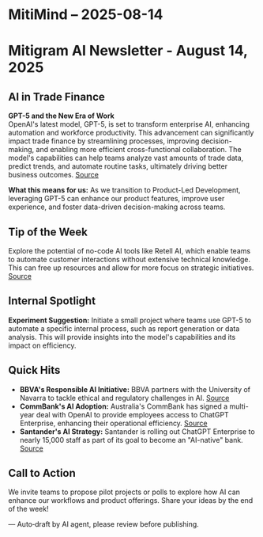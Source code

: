 # MitiMind – 2025-08-14

# Mitigram AI Newsletter - August 14, 2025

## AI in Trade Finance
**GPT-5 and the New Era of Work**  
OpenAI's latest model, GPT-5, is set to transform enterprise AI, enhancing automation and workforce productivity. This advancement can significantly impact trade finance by streamlining processes, improving decision-making, and enabling more efficient cross-functional collaboration. The model's capabilities can help teams analyze vast amounts of trade data, predict trends, and automate routine tasks, ultimately driving better business outcomes. [Source](https://openai.com/index/gpt-5-new-era-of-work)

**What this means for us:** As we transition to Product-Led Development, leveraging GPT-5 can enhance our product features, improve user experience, and foster data-driven decision-making across teams.

## Tip of the Week
Explore the potential of no-code AI tools like Retell AI, which enable teams to automate customer interactions without extensive technical knowledge. This can free up resources and allow for more focus on strategic initiatives. [Source](https://openai.com/index/retell-ai)

## Internal Spotlight
**Experiment Suggestion:** Initiate a small project where teams use GPT-5 to automate a specific internal process, such as report generation or data analysis. This will provide insights into the model's capabilities and its impact on efficiency.

## Quick Hits
- **BBVA's Responsible AI Initiative:** BBVA partners with the University of Navarra to tackle ethical and regulatory challenges in AI. [Source](https://www.finextra.com/newsarticle/46444/bbva-and-the-university-of-navarra-embark-on-applied-research-project-into-responsible-ai?utm_medium=rssfinextra&utm_source=finextrafeed)
- **CommBank's AI Adoption:** Australia's CommBank has signed a multi-year deal with OpenAI to provide employees access to ChatGPT Enterprise, enhancing their operational efficiency. [Source](https://www.finextra.com/newsarticle/46443/commbank-joins-openai-goldrush?utm_medium=rssfinextra&utm_source=finextrafeed)
- **Santander's AI Strategy:** Santander is rolling out ChatGPT Enterprise to nearly 15,000 staff as part of its goal to become an "AI-native" bank. [Source](https://www.finextra.com/newsarticle/46441/santander-partners-openai-to-become-ai-native-bank?utm_medium=rssfinextra&utm_source=finextrafeed)

## Call to Action
We invite teams to propose pilot projects or polls to explore how AI can enhance our workflows and product offerings. Share your ideas by the end of the week!

— Auto‑draft by AI agent, please review before publishing.
